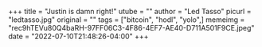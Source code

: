 +++
title = "Justin is damn right!"
utube = ""
author = "Led Tasso"
picurl = "ledtasso.jpg"
original = ""
tags = ["bitcoin", "hodl", "yolo",]
memeimg = "rec9hTEVu80Q4baRH-97FF06C3-4F86-4EF7-AE40-D711A501F9CE.jpeg"
date = "2022-07-10T21:48:26-04:00"
+++